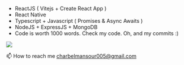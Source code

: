- ReactJS ( Vitejs + Create React App )
- React Native 
- Typescript + Javascript ( Promises & Async Awaits )
- NodeJS + ExpressJS + MongoDB
- Code is worth 1000 words. Check my code. Oh, and my commits :)

<image src="https://wakatime.com/share/@29a863a5-88df-4971-9da9-86da3e2caf64/9190f949-53f1-466b-884e-0fa2870c3c5d.svg"></image>

📫 How to reach me charbelmansour005@gmail.com



<!---
charbelmansour005/charbelmansour005 is a ✨ special ✨ repository because its `README.md` (this file) appears on your GitHub profile.
You can click the Preview link to take a look at your changes.
--->
